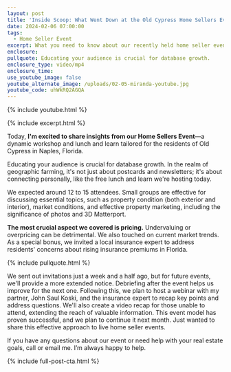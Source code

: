 ```yaml
---
layout: post
title: 'Inside Scoop: What Went Down at the Old Cypress Home Sellers Event'
date: 2024-02-06 07:00:00
tags:
  - Home Seller Event
excerpt: What you need to know about our recently held home seller event.
enclosure:
pullquote: Educating your audience is crucial for database growth.
enclosure_type: video/mp4
enclosure_time:
use_youtube_image: false
youtube_alternate_image: /uploads/02-05-miranda-youtube.jpg
youtube_code: uhWkRQ2AGQA
---
```

{% include youtube.html %}

{% include excerpt.html %}

Today, **I'm excited to share insights from our Home Sellers Event**—a dynamic workshop and lunch and learn tailored for the residents of Old Cypress in Naples, Florida.&nbsp;

Educating your audience is crucial for database growth. In the realm of geographic farming, it's not just about postcards and newsletters; it's about connecting personally, like the free lunch and learn we're hosting today.

We expected around 12 to 15 attendees. Small groups are effective for discussing essential topics, such as property condition (both exterior and interior), market conditions, and effective property marketing, including the significance of photos and 3D Matterport.

**The most crucial aspect we covered is pricing.** Undervaluing or overpricing can be detrimental. We also touched on current market trends. As a special bonus, we invited a local insurance expert to address residents' concerns about rising insurance premiums in Florida.

{% include pullquote.html %}

We sent out invitations just a week and a half ago, but for future events, we'll provide a more extended notice. Debriefing after the event helps us improve for the next one. Following this, we plan to host a webinar with my partner, John Saul Koski, and the insurance expert to recap key points and address questions. We'll also create a video recap for those unable to attend, extending the reach of valuable information. This event model has proven successful, and we plan to continue it next month. Just wanted to share this effective approach to live home seller events.

If you have any questions about our event or need help with your real estate goals, call or email me. I’m always happy to help.

{% include full-post-cta.html %}
